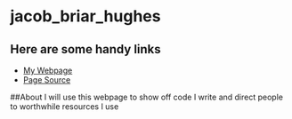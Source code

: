 # jacob_briar_hughes
<!---
just a comment from here on the ground
I call my machine the ground because it's not the cloud
-->
## Here are some handy links

- [My Webpage](https://chocolatethunda.github.io/jacob_briar_hughes/ "My Introductory Webpage")
- [Page Source](https://github.com/ChocolateThundA/jacob_briar_hughes "My Pages Source Code")

##About
I will use this webpage to show off code I write and direct people to worthwhile resources I use

